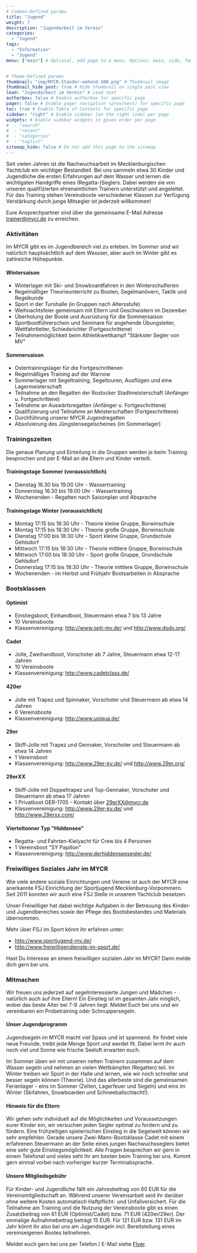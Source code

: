 ```yaml
---
# Common-Defined params
title: "Jugend"
weight: 7
description: "Jugendarbeit im Verein"
categories:
  - "Jugend"
tags:
  - "Information"
  - "Jugend"
menu: ["main"] # Optional, add page to a menu. Options: main, side, footer


# Theme-Defined params
thumbnail: "img/MYCR-Stander-wehend-100.png" # Thumbnail image
thumbnail_hide_post: true # Hide thumbnail on single post view
lead: "Jugendarbeit im Verein" # Lead text
authorbox: false # Enable authorbox for specific page
pager: false # Enable pager navigation (prev/next) for specific page
toc: true # Enable Table of Contents for specific page
sidebar: "right" # Enable sidebar (on the right side) per page
widgets: # Enable sidebar widgets in given order per page
#  - "search"
#  - "recent"
#  - "categories"
#  - "taglist"
sitemap_hide: false # Do not add this page to the sitemap
---
```


Seit vielen Jahren ist die Nachwuchsarbeit im Mecklenburgischen Yachtclub ein wichtiger Bestandteil. Bei uns sammeln etwa 30 Kinder und Jugendliche die ersten Erfahrungen auf dem Wasser und lernen die wichtigsten Handgriffe eines (Regatta-)Seglers. Dabei werden sie von unseren qualifizierten ehrenamtlichen Trainern unterstützt und angeleitet. Für das Training stehen Vereinsboote verschiedener Klassen zur Verfügung. Verstärkung durch junge Mitsegler ist jederzeit willkommen!

Eure Ansprechpartner sind über die gemeinsame E-Mail Adresse trainer@mycr.de zu erreichen.


### Aktivitäten

Im MYCR gibt es im Jugendbereich viel zu erleben. Im Sommer sind wir natürlich hauptsächtlich auf dem Wassser, aber auch im Winter gibt es zahlreiche Höhepunkte.

#### Wintersaison

- Winterlager mit Ski- und Snowboardfahren in den Winterschulferien
- Regelmäßiger Theorieunterricht zu Booten, Segelmanövern, Taktik und Regelkunde
- Sport in der Turnhalle (in Gruppen nach Altersstufe)
- Weihnachtsfeier gemeinsam mit Eltern und Geschwistern im Dezember
- Überholung der Boote und Ausrüstung für die Sommersaison
- Sportbootführerschein und Seminare für angehende Übungsleiter, Wettfahrtleiter, Schiedsrichter (Fortgeschrittene)
- Teilnahmemöglichkeit beim Athletikwettkampf "Stärkster Segler von MV"

#### Sommersaison

- Ostertrainingslager für die Fortgeschrittenen
- Regelmäßiges Training auf der Warnow
- Sommerlager mit Segeltraining, Segeltouren, Ausflügen und eine Lagermeisterschaft
- Teilnahme an den Regatten der Rostocker Stadtmeisterschaft (Anfänger u. Fortgechrittene)
- Teilnahme an Auswärtsregatten (Anfänger u. Fortgeschrittene)
- Qualifizierung und Teilnahme an Meisterschaften (Fortgeschrittene)
- Durchführung unserer MYCR Jugendregatten
- Absolvierung des Jüngstensegelscheines (im Sommerlager)


### Trainingszeiten
Die genaue Planung und Einteilung in die Gruppen werden je beim Training besprochen und per E-Mail an die Eltern und Kinder verteilt.

#### Trainingstage Sommer (voraussichtlich)

- Dienstag 16.30 bis 19.00 Uhr - Wassertraining
- Donnerstag 16.30 bis 19.00 Uhr - Wassertraining
- Wochenenden - Regatten nach Saisonplan und Absprache

#### Trainingstage Winter (voraussichtlich)

- Montag 17:15 bis 18:30 Uhr - Theorie kleine Gruppe, Borwinschule
- Montag 17:15 bis 18:30 Uhr - Theorie große Gruppe, Borwinschule
- Dienstag 17:00 bis 18:30 Uhr - Sport kleine Gruppe, Grundschule Gehlsdorf
- Mittwoch 17:15 bis 18:30 Uhr - Theorie mittlere Gruppe, Borwinschule
- Mittwoch 17:00 bis 18:30 Uhr - Sport große Gruppe, Grundschule Gehlsdorf
- Donnerstag 17:15 bis 18:30 Uhr - Theorie mittlere Gruppe, Borwinschule
- Wochenenden - im Herbst und Frühjahr Bootsarbeiten in Absprache  


### Bootsklassen

#### Optimist

- Einstiegsboot, Einhandboot, Steuermann etwa 7 bis 13 Jahre
- 10 Vereinsboote
- Klassenvereinigung: http://www.opti-mv.de/ und http://www.dodv.org/

#### Cadet

- Jolle, Zweihandboot, Vorschoter ab 7 Jahre, Steuermann etwa 12-17 Jahren
- 10 Vereinsboote
- Klassenvereinigung: http://www.cadetclass.de/

#### 420er

- Jolle mit Trapez und Spinnaker, Vorschoter und Steuermann ab etwa 14 Jahren
- 6 Vereinsboote
- Klassenvereinigung: http://www.uniqua.de/

#### 29er

- Skiff-Jolle mit Trapez und Gennaker, Vorschoter und Steuermann ab etwa 14 Jahren
- 1 Vereinsboot
- Klassenvereinigung: http://www.29er-kv.de/ und http://www.29er.org/

#### 29erXX

- Skiff-Jolle mit Doppeltrapez und Top-Gennaker, Vorschoter und Steuermann ab etwa 17 Jahren
- 1 Privatboot GER-1705 - Kontakt über 29erXX@mycr.de
- Klassenvereinigung: http://www.29er-kv.de/ und http://www.29erxx.com/

#### Vierteltonner Typ "Hiddensee"

- Regatta- und Fahrten-Kielyacht für Crew bis 4 Personen
- 1 Vereinsboot "SY Papillon" 
- Klassenvereinigung: http://www.derhiddenseesegler.de/ 

 


### Freiwilliges Soziales Jahr im MYCR

Wie viele andere soziale Einrichtungen und Vereine ist auch der MYCR eine anerkannte FSJ Einrichtung der Sportjugend Mecklenburg-Vorpommern. Seit 2011 konnten wir auch eine FSJ Stelle in unserem Yachtclub besetzen.

Unser Freiwilliger hat dabei wichtige Aufgaben in der Betreuung des Kinder- und Jugendbereiches sowie der Pflege des Bootsbestandes und Materials übernommen.

Mehr über FSJ im Sport könnt ihr erfahren unter:
- http://www.sportjugend-mv.de/
- http://www.freiwilligendienste-im-sport.de/

Hast Du Interesse an einem freiwilligen sozialen Jahr im MYCR? Dann melde dich gern bei uns.

### Mitmachen

Wir freuen uns jederzeit auf segelinteressierte Jungen und Mädchen - natürlich auch auf ihre Eltern! Ein Einstieg ist im gesamten Jahr möglich, wobei das beste Alter bei 7-8 Jahren liegt. Meldet Euch bei uns und wir vereinbaren ein Probetraining oder Schnuppersegeln.

#### Unser Jugendprogramm

Jugendsegeln im MYCR macht viel Spass und ist spannend. Ihr findet viele neue Freunde, treibt jede Menge Sport und werdet fit. Dabei lernt ihr auch noch viel und Sonne wie frische Seeluft erwarten euch.

Im Sommer üben wir mit unseren netten Trainern zusammen auf dem Wasser segeln und nehmen an vielen Wettkämpfen (Regatten) teil. Im Winter treiben wir Sport in der Halle und lernen, wie wir noch schneller und besser segeln können (Theorie). Und das allerbeste sind die gemeinsamen Ferienlager - eins im Sommer (Zelten, Lagerfeuer und Segeln) und eins im Winter (Skifahren, Snowboarden und Schneeballschlacht!).

#### Hinweis für die Eltern

Wir gehen sehr individuell auf die Möglichkeiten und Voraussetzungen eurer Kinder ein, wir versuchen jeden Segler optimal zu fordern und zu fördern. Eine frühzeitigen spielerischen Einstieg in die Segelwelt können wir sehr empfehlen. Gerade unsere Zwei-Mann-Bootsklasse Cadet mit einem erfahrenen Steuermann an der Seite eines jungen Nachwuchsseglers bietet eine sehr gute Einstiegsmöglichkeit. Alle Fragen besprechen wir gern in einem Telefonat und vieles seht ihr am besten beim Training bei uns. Kommt gern einmal vorbei nach vorheriger kurzer Terminabsprache.

#### Unsere Mitgliedsgebühr

Für Kinder- und Jugendliche fällt ein Jahresbeitrag von 60 EUR für die Vereinsmitgliedschaft an. Während unserer Vereinsarbeit seid ihr darüber ohne weitere Kosten automatisch Haftpflicht- und Unfallversichert. Für die Teilnahme am Training und die Nutzung der Vereinsboote gibt es einen Zusatzbeitrag von 61 EUR (Optimist/Cadet) bzw. 71 EUR (420er/29er). Der einmalige Aufnahmebeitrag beträgt 15 EUR. Für 121 EUR bzw. 131 EUR im Jahr könnt ihr also bei uns am Jugendsegeln incl. Bereitstellung eines vereinseigenen Bootes teilnehmen.

Meldet euch gern bei uns per Telefon / E-Mail siehe [Flyer](./pdf/MYCR-NachwuchssucheFlyer.pdf).